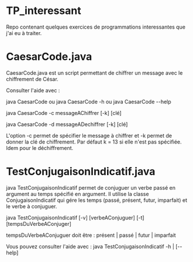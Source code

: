 # TP_interessant
Repo contenant quelques exercices de programmations interessantes que j'ai eu à traiter.

# CaesarCode.java

CaesarCode.java est un script permettant de chiffrer un message avec le chiffrement de César.

Consulter l'aide avec :

  java CaesarCode ou java CaesarCode -h ou java CaesarCode --help

java CaesarCode -c messageAChiffrer [-k] [clé]
  
java CaesarCode -d messageADechiffrer [-k] [clé]

L'option -c permet de spécifier le message à chiffrer et -k permet de donner la clé de chiffrement. Par défaut k = 13 si elle n'est pas spécifiée. 
Idem pour le déchiffrement.

# TestConjugaisonIndicatif.java

java TestConjugaisonIndicatif permet de conjuguer un verbe passé en argument au temps spécifié en argument.
Il utilise la classe ConjugaisonIndicatif qui gére les temps (passé, présent, futur, imparfait) et le verbe à conjuguer.

java TestConjugaisonIndicatif [-v] [verbeAConjuguer] [-t] [tempsDuVerbeAConjuger]

tempsDuVerbeAConjuguer doit être : présent | passé | futur | imparfait

Vous pouvez consulter l'aide avec : java TestConjugaisonIndicatif -h | [--help]
